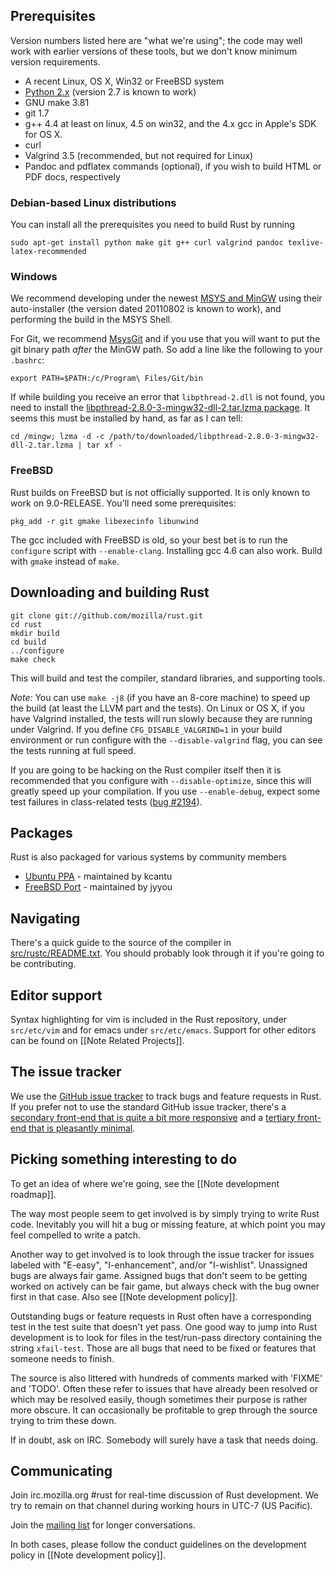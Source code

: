 ## Prerequisites

Version numbers listed here are "what we're using"; the code may well work with earlier versions of these tools, but we don't know minimum version requirements.

* A recent Linux, OS X, Win32 or FreeBSD system
* [Python 2.x](http://www.python.org/download/) (version 2.7 is known to work)
* GNU make 3.81
* git 1.7
* g++ 4.4 at least on linux, 4.5 on win32, and the 4.x gcc in Apple's SDK for OS X.
* curl
* Valgrind 3.5 (recommended, but not required for Linux)
* Pandoc and pdflatex commands (optional), if you wish to build HTML or PDF docs, respectively

### Debian-based Linux distributions

You can install all the prerequisites you need to build Rust by running

    sudo apt-get install python make git g++ curl valgrind pandoc texlive-latex-recommended

### Windows

We recommend developing under the newest [MSYS and MinGW](http://www.mingw.org) using their auto-installer (the version dated 20110802 is known to work), and performing the build in the MSYS Shell.

For Git, we recommend [MsysGit](http://code.google.com/p/msysgit/) and if you use that you will want to put the git binary path *after* the MinGW path. So add a line like the following to your `.bashrc`:

    export PATH=$PATH:/c/Program\ Files/Git/bin

If while building you receive an error that `libpthread-2.dll` is not found, you need to install the [libpthread-2.8.0-3-mingw32-dll-2.tar.lzma package](http://sourceforge.net/projects/mingw/files/MinGW/Base/pthreads-w32/pthreads-w32-2.8.0-3/).  It seems this must be installed by hand, as far as I can tell:

    cd /mingw; lzma -d -c /path/to/downloaded/libpthread-2.8.0-3-mingw32-dll-2.tar.lzma | tar xf -

### FreeBSD

Rust builds on FreeBSD but is not officially supported. It is only known to work on 9.0-RELEASE. You'll need some prerequisites:

    pkg_add -r git gmake libexecinfo libunwind

The gcc included with FreeBSD is old, so your best bet is to run the `configure` script with `--enable-clang`. Installing gcc 4.6 can also work. Build with `gmake` instead of `make`.

## Downloading and building Rust

    git clone git://github.com/mozilla/rust.git
    cd rust
    mkdir build
    cd build
    ../configure
    make check

This will build and test the compiler, standard libraries, and supporting tools.

*Note:* You can use `make -j8` (if you have an 8-core machine) to speed up the build (at least the LLVM part and the tests). On Linux or OS X, if you have Valgrind installed, the tests will run slowly because they are running under Valgrind. If you define `CFG_DISABLE_VALGRIND=1` in your build environment or run configure with the `--disable-valgrind` flag, you can see the tests running at full speed.

If you are going to be hacking on the Rust compiler itself then it is recommended that you configure with `--disable-optimize`, since this will greatly speed up your compilation. If you use `--enable-debug`, expect some test failures in class-related tests ([bug #2194](https://github.com/mozilla/rust/issues/2194)).

## Packages

Rust is also packaged for various systems by community members

* [Ubuntu PPA](https://launchpad.net/~kevincantu/+archive/rust/) - maintained by kcantu
* [FreeBSD Port](http://www.freebsd.org/cgi/cvsweb.cgi/ports/lang/rust/) - maintained by jyyou

## Navigating

There's a quick guide to the source of the compiler in [src/rustc/README.txt](https://github.com/mozilla/rust/blob/master/src/rustc/README.txt). You should probably look through it if you're going to be contributing.

## Editor support

Syntax highlighting for vim is included in the Rust repository, under `src/etc/vim` and for emacs under `src/etc/emacs`. Support for other editors can be found on [[Note Related Projects]].

## The issue tracker

We use the [GitHub issue tracker](https://github.com/mozilla/rust/issues) to track bugs and feature requests in Rust.  If you prefer not to use the standard GitHub issue tracker, there's a [secondary front-end that is quite a bit more responsive](http://githubissues.heroku.com/#mozilla/rust) and a [tertiary front-end that is pleasantly minimal](http://izs.no.de/mozilla/rust).

## Picking something interesting to do

To get an idea of where we're going, see the [[Note development roadmap]].

The way most people seem to get involved is by simply trying to write Rust code. Inevitably you will hit a bug or missing feature, at which point you may feel compelled to write a patch.

Another way to get involved is to look through the issue tracker for issues labeled with "E-easy", "I-enhancement", and/or "I-wishlist". Unassigned bugs are always fair game. Assigned bugs that don't seem to be getting worked on actively can be fair game, but always check with the bug owner first in that case. Also see [[Note development policy]].

Outstanding bugs or feature requests in Rust often have a corresponding test in the test suite that doesn't yet pass.  One good way to jump into Rust development is to look for files in the test/run-pass directory containing the string `xfail-test`.  Those are all bugs that need to be fixed or features that someone needs to finish.

The source is also littered with hundreds of comments marked with 'FIXME' and 'TODO'. Often these refer to issues that have already been resolved or which may be resolved easily, though sometimes their purpose is rather more obscure. It can occasionally be profitable to grep through the source trying to trim these down.

If in doubt, ask on IRC. Somebody will surely have a task that needs doing.

## Communicating

Join irc.mozilla.org #rust for real-time discussion of Rust development.  We try to remain on that channel during working hours in UTC-7 (US Pacific).

Join the [mailing list](https://mail.mozilla.org/listinfo/rust-dev) for longer conversations.

In both cases, please follow the conduct guidelines on the development policy in [[Note development policy]].